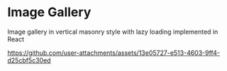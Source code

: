 # Image Gallery

Image gallery in vertical masonry style with lazy loading implemented in React


https://github.com/user-attachments/assets/13e05727-e513-4603-9ff4-d25cbf5c30ed

